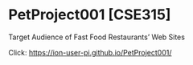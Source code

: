 # PetProject001 [CSE315]
 Target Audience of Fast Food Restaurants’ Web Sites

 Click: https://ion-user-pi.github.io/PetProject001/
